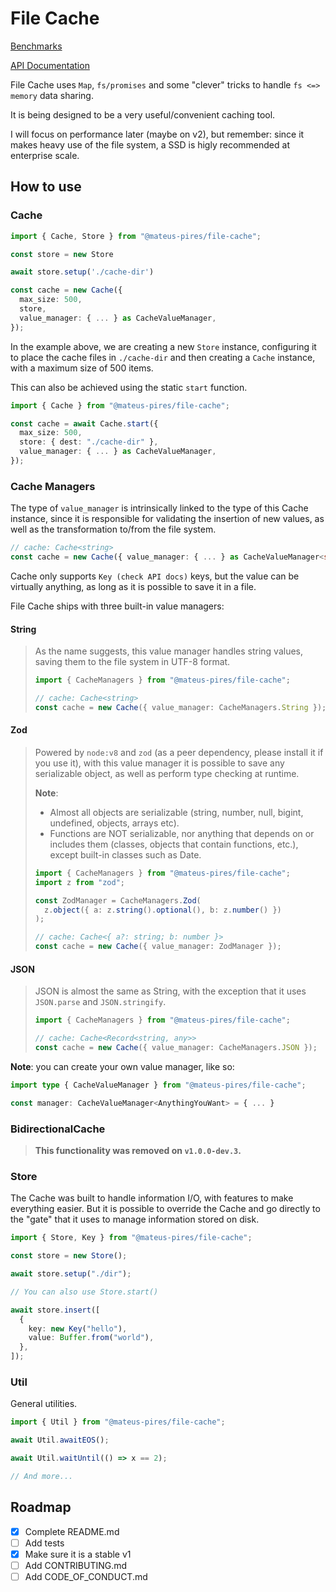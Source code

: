 # File Cache

[Benchmarks](./BENCHMARK.md)

[API Documentation](https://mateus-p.github.io/file-cache/)

File Cache uses `Map`, `fs/promises` and some "clever" tricks to handle `fs <=> memory` data sharing.

It is being designed to be a very useful/convenient caching tool.

I will focus on performance later (maybe on v2), but remember: since it makes heavy use of the file system, a SSD is higly recommended at enterprise scale.

## How to use

### Cache

```ts
import { Cache, Store } from "@mateus-pires/file-cache";

const store = new Store

await store.setup('./cache-dir')

const cache = new Cache({
  max_size: 500,
  store,
  value_manager: { ... } as CacheValueManager,
});
```

In the example above, we are creating a new `Store` instance, configuring it to place the cache files in `./cache-dir` and then creating a `Cache` instance, with a maximum size of 500 items.

This can also be achieved using the static `start` function.

```ts
import { Cache } from "@mateus-pires/file-cache";

const cache = await Cache.start({
  max_size: 500,
  store: { dest: "./cache-dir" },
  value_manager: { ... } as CacheValueManager,
});
```

### Cache Managers

The type of `value_manager` is intrinsically linked to the type of this Cache instance, since it is responsible for validating the insertion of new values, as well as the transformation to/from the file system.

```ts
// cache: Cache<string>
const cache = new Cache({ value_manager: { ... } as CacheValueManager<string> })
```

Cache only supports `Key (check API docs)` keys, but the value can be virtually anything, as long as it is possible to save it in a file.

File Cache ships with three built-in value managers:

#### String

> As the name suggests, this value manager handles string values, saving them to the file system in UTF-8 format.
>
> ```ts
> import { CacheManagers } from "@mateus-pires/file-cache";
>
> // cache: Cache<string>
> const cache = new Cache({ value_manager: CacheManagers.String });
> ```

#### Zod

> Powered by `node:v8` and `zod` (as a peer dependency, please install it if you use it), with this value manager it is possible to save any serializable object, as well as perform type checking at runtime.
>
> **Note**:
>
> - Almost all objects are serializable (string, number, null, bigint, undefined, objects, arrays etc).
> - Functions are NOT serializable, nor anything that depends on or includes them (classes, objects that contain functions, etc.), except built-in classes such as Date.
>
> ```ts
> import { CacheManagers } from "@mateus-pires/file-cache";
> import z from "zod";
>
> const ZodManager = CacheManagers.Zod(
>   z.object({ a: z.string().optional(), b: z.number() })
> );
>
> // cache: Cache<{ a?: string; b: number }>
> const cache = new Cache({ value_manager: ZodManager });
> ```

#### JSON

> JSON is almost the same as String, with the exception that it uses `JSON.parse` and `JSON.stringify`.
>
> ```ts
> import { CacheManagers } from "@mateus-pires/file-cache";
>
> // cache: Cache<Record<string, any>>
> const cache = new Cache({ value_manager: CacheManagers.JSON });
> ```

**Note**: you can create your own value manager, like so:

```ts
import type { CacheValueManager } from "@mateus-pires/file-cache";

const manager: CacheValueManager<AnythingYouWant> = { ... }
```

### BidirectionalCache

> **This functionality was removed on `v1.0.0-dev.3`.**

### Store

The Cache was built to handle information I/O, with features to make everything easier. But it is possible to override the Cache and go directly to the "gate" that it uses to manage information stored on disk.

```ts
import { Store, Key } from "@mateus-pires/file-cache";

const store = new Store();

await store.setup("./dir");

// You can also use Store.start()

await store.insert([
  {
    key: new Key("hello"),
    value: Buffer.from("world"),
  },
]);
```

### Util

General utilities.

```ts
import { Util } from "@mateus-pires/file-cache";

await Util.awaitEOS();

await Util.waitUntil(() => x == 2);

// And more...
```

## Roadmap

- [x] Complete README.md
- [ ] Add tests
- [x] Make sure it is a stable v1
- [ ] Add CONTRIBUTING.md
- [ ] Add CODE_OF_CONDUCT.md

